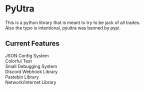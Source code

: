 # PyUtra
This is a python library that is meant to try to be jack of all trades.\
Also the typo is intentional, pyultra was banned by pypi.
## Current Features
JSON Config System\
Colorful Text\
Small Debugging System\
Discord Webhook Library\
Pastebin Library\
Network/Internet Library